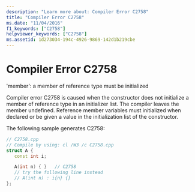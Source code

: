 ```yaml
---
description: "Learn more about: Compiler Error C2758"
title: "Compiler Error C2758"
ms.date: "11/04/2016"
f1_keywords: ["C2758"]
helpviewer_keywords: ["C2758"]
ms.assetid: 1d273034-194c-4926-9869-142d1b219cbe
---
```

# Compiler Error C2758

'member': a member of reference type must be initialized

Compiler error C2758 is caused when the constructor does not initialize a member of reference type in an initializer list. The compiler leaves the member undefined. Reference member variables must initialized when declared or be given a value in the initialization list of the constructor.

The following sample generates C2758:

```cpp
// C2758.cpp
// Compile by using: cl /W3 /c C2758.cpp
struct A {
   const int i;

   A(int n) { }   // C2758
   // try the following line instead
   // A(int n) : i{n} {}
};
```
